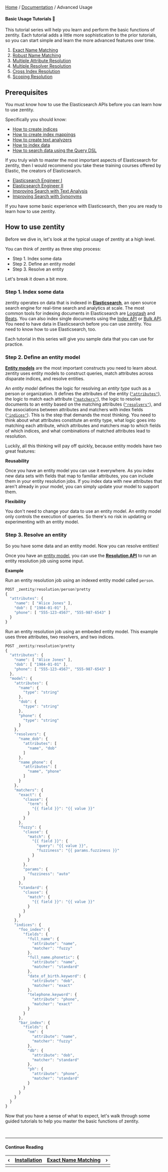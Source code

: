 [Home](/) / [Documentation](/docs) / Advanced Usage


#### <a name="contents"></a>Basic Usage Tutorials 📖

This tutorial series will help you learn and perform the basic functions of
zentity. Each tutorial adds a little more sophistication to the prior tutorials,
so you can start simple and learn the more advanced features over time.

1. [Exact Name Matching](/docs/basic-usage/exact-name-matching)
2. [Robust Name Matching](/docs/basic-usage/robust-name-matching)
3. [Multiple Attribute Resolution](/docs/basic-usage/multiple-attribute-resolution)
4. [Multiple Resolver Resolution](/docs/basic-usage/multiple-resolver-resolution)
5. [Cross Index Resolution](/docs/basic-usage/cross-index-resolution)
6. [Scoping Resolution](/docs/basic-usage/scoping-resolution)


## <a name="prerequisites"></a>Prerequisites

You must know how to use the Elasticsearch APIs before you can learn how to use
zentity.

Specifically you should know:

- [How to create indices](https://www.elastic.co/guide/en/elasticsearch/reference/current/indices-create-index.html)
- [How to create index mappings](https://www.elastic.co/guide/en/elasticsearch/reference/current/mapping.html)
- [How to create text analyzers](https://www.elastic.co/guide/en/elasticsearch/reference/current/analysis.html)
- [How to index data](https://www.elastic.co/guide/en/elasticsearch/reference/current/docs-index_.html)
- [How to search data using the Query DSL](https://www.elastic.co/guide/en/elasticsearch/reference/current/query-dsl.html)

If you truly wish to master the most important aspects of Elasticsearch for
zentity, then I would recommend you take these training courses offered by
Elastic, the creators of Elasticsearch.

- [Elasticsearch Engineer I](https://www.elastic.co/training/elasticsearch-engineer-1)
- [Elasticsearch Engineer II](https://www.elastic.co/training/elasticsearch-engineer-2)
- [Improving Search with Text Analysis](https://www.elastic.co/training/specializations/elasticsearch-advanced-search/improving-search-with-text-analysis)
- [Improving Search with Synonyms](https://www.elastic.co/training/specializations/elasticsearch-advanced-search/improving-search-with-synonyms)

If you have some basic experience with Elasticsearch, then you are ready to
learn how to use zentity.


## <a name="how-to-use-zentity"></a>How to use zentity

Before we dive in, let's look at the typical usage of zentity at a high level.

You can think of zentity as three step process:

- Step 1. Index some data
- Step 2. Define an entity model
- Step 3. Resolve an entity

Let's break it down a bit more.


### <a name="index-data"></a>Step 1. Index some data

zentity operates on data that is indexed in **[Elasticsearch](https://www.elastic.co/products/elasticsearch)**,
an open source search engine for real-time search and analytics at scale.
The most common tools for indexing documents in Elasticsearch are [Logstash](https://www.elastic.co/guide/en/logstash/current/introduction.html) and
[Beats](https://www.elastic.co/guide/en/beats/libbeat/current/beats-reference.html).
You can also index single documents using the [Index API](https://www.elastic.co/guide/en/elasticsearch/guide/current/index-doc.html) or
[Bulk API](https://www.elastic.co/guide/en/elasticsearch/reference/current/docs-bulk.html).
You need to have data in Elasticsearch before you can use zentity. You need to
know how to use Elasticsearch, too.

Each tutorial in this series will give you sample data that you can use for
practice.


### <a name="define-entity-model"></a>Step 2. Define an entity model

**[Entity models](/docs/entity-models)** are the most important constructs you
need to learn about. zentity uses entity models to construct queries, match
attributes across disparate indices, and resolve entities.

An *entity model* defines the logic for resolving an *entity type* such as a
person or organization. It defines the attributes of the entity ([`"attributes"`](/docs/entity-models/specification#attributes)),
the logic to match each attribute ([`"matchers"`](/docs/entity-models/specification#matchers)),
the logic to resolve documents to an entity based on the matching attributes
([`"resolvers"`](/docs/entity-models/specification#resolvers)), and the
associations between attributes and matchers with index fields
([`"indices"`](/docs/entity-models/specification#indices)). This is the step
that demands the most thinking. You need to think about what attributes
constitute an entity type, what logic goes into matching each attribute, which
attributes and matchers map to which fields of which indices, and what
combinations of matched attributes lead to resolution.

Luckily, all this thinking will pay off quickly, because entity models have two
great features:

**Reusability**

Once you have an entity model you can use it everywhere. As you index new data
sets with fields that map to familiar attributes, you can include them in your
entity resolution jobs. If you index data with new attributes that aren't
already in your model, you can simply update your model to support them.

**Flexibility**

You don't need to change your data to use an entity model. An entity model only
controls the execution of queries. So there's no risk in updating or
experimenting with an entity model.


### <a name="submit-resolution-request"></a>Step 3. Resolve an entity

So you have some data and an entity model. Now you can resolve entities!

Once you have an [entity model](/docs/entity-models), you can use the
**[Resolution API](/docs/rest-apis/resolution-api)** to run an entity resolution
job using some input.

**Example**

Run an entity resolution job using an indexed entity model called `person`.

```javascript
POST _zentity/resolution/person?pretty
{
  "attributes": {
    "name": [ "Alice Jones" ],
    "dob": [ "1984-01-01" ],
    "phone": [ "555-123-4567", "555-987-6543" ]
  }
}
```

Run an entity resolution job using an embeded entity model. This example uses
three attributes, two resolvers, and two indices.

```javascript
POST _zentity/resolution?pretty
{
  "attributes": {
    "name": [ "Alice Jones" ],
    "dob": [ "1984-01-01" ],
    "phone": [ "555-123-4567", "555-987-6543" ]
  },
  "model": {
    "attributes": {
      "name": {
        "type": "string"
      },
      "dob": {
        "type": "string"
      },
      "phone": {
        "type": "string"
      }
    },
    "resolvers": {
      "name_dob": {
        "attributes": [
          "name", "dob"
        ]
      },
      "name_phone": {
        "attributes": [
          "name", "phone"
        ]
      }
    },
    "matchers": {
      "exact": {
        "clause": {
          "term": {
            "{{ field }}": "{{ value }}"
          }
        }
      },
      "fuzzy": {
        "clause": {
          "match": {
            "{{ field }}": {
              "query": "{{ value }}",
              "fuzziness": "{{ params.fuzziness }}"
            }
          }
        },
        "params": {
          "fuzziness": "auto"
        }
      },
      "standard": {
        "clause": {
          "match": {
            "{{ field }}": "{{ value }}"
          }
        }
      }
    },
    "indices": {
      "foo_index": {
        "fields": {
          "full_name": {
            "attribute": "name",
            "matcher": "fuzzy"
          },
          "full_name.phonetic": {
            "attribute": "name",
            "matcher": "standard"
          },
          "date_of_birth.keyword": {
            "attribute": "dob",
            "matcher": "exact"
          },
          "telephone.keyword": {
            "attribute": "phone",
            "matcher": "exact"
          }
        }
      },
      "bar_index": {
        "fields": {
          "nm": {
            "attribute": "name",
            "matcher": "fuzzy"
          },
          "db": {
            "attribute": "dob",
            "matcher": "standard"
          },
          "ph": {
            "attribute": "phone",
            "matcher": "standard"
          }
        }
      }
    }
  }
}
```

Now that you have a sense of what to expect, let's walk through some guided
tutorials to help you master the basic functions of zentity.


&nbsp;

----

#### Continue Reading

|&#8249;|[Installation](/docs/installation)|[Exact Name Matching](/docs/basic-usage/exact-name-matching)|&#8250;|
|:---|:---|---:|---:|
|    |    |    |    |
